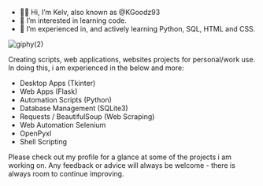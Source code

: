 - 👋🏾 Hi, I’m Kelv, also known as @KGoodz93
- 👀 I’m interested in learning code.
- 🌱 I’m experienced in, and actively learning Python, SQL, HTML and CSS.

![giphy(2)](https://user-images.githubusercontent.com/82043281/172653372-f3cb768f-ea68-40c0-96ab-4ad743a903de.gif)

Creating scripts, web applications, websites projects for personal/work use. In doing this, i am experienced in the below and more:

- Desktop Apps (Tkinter)
- Web Apps (Flask)
- Automation Scripts (Python)
- Database Management (SQLite3)
- Requests / BeautifulSoup (Web Scraping)
- Web Automation Selenium
- OpenPyxl
- Shell Scripting

Please check out my profile for a glance at some of the projects i am working on. Any feedback or advice will always be welcome - there is always room to continue improving.

<!---
KGoodz93/KGoodz93 is a ✨ special ✨ repository because its `README.md` (this file) appears on your GitHub profile.
You can click the Preview link to take a look at your changes.
--->
